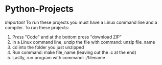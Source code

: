 # Python-Projects

*Important* To run these projects you must have a Linux command line and a compiler.
To run these projects:

1) Press "Code" and at the bottom press "download ZIP"
2) In a Linux command line, unzip the file with command: unzip file_name
3) cd into the folder you just unzipped
4) Run command: make file_name (leaving out the .c at the end)
5) Lastly, run program with command: ./filename
